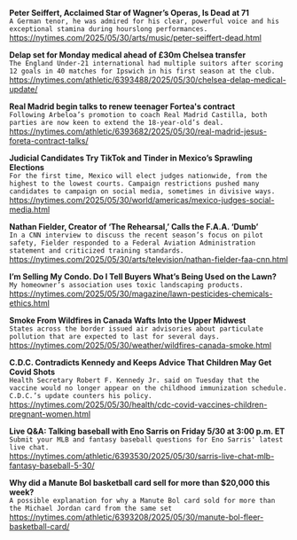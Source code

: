 **Peter Seiffert, Acclaimed Star of Wagner’s Operas, Is Dead at 71**\
`A German tenor, he was admired for his clear, powerful voice and his exceptional stamina during hourslong performances.`\
https://nytimes.com/2025/05/30/arts/music/peter-seiffert-dead.html

**Delap set for Monday medical ahead of £30m Chelsea transfer**\
`The England Under-21 international had multiple suitors after scoring 12 goals in 40 matches for Ipswich in his first season at the club.`\
https://nytimes.com/athletic/6393488/2025/05/30/chelsea-delap-medical-update/

**Real Madrid begin talks to renew teenager Fortea's contract**\
`Following Arbeloa’s promotion to coach Real Madrid Castilla, both parties are now keen to extend the 18-year-old’s deal. `\
https://nytimes.com/athletic/6393682/2025/05/30/real-madrid-jesus-foreta-contract-talks/

**Judicial Candidates Try TikTok and Tinder in Mexico’s Sprawling Elections**\
`For the first time, Mexico will elect judges nationwide, from the highest to the lowest courts. Campaign restrictions pushed many candidates to campaign on social media, sometimes in divisive ways.`\
https://nytimes.com/2025/05/30/world/americas/mexico-judges-social-media.html

**Nathan Fielder, Creator of ‘The Rehearsal,’ Calls the F.A.A. ‘Dumb’**\
`In a CNN interview to discuss the recent season’s focus on pilot safety, Fielder responded to a Federal Aviation Administration statement and criticized training standards.`\
https://nytimes.com/2025/05/30/arts/television/nathan-fielder-faa-cnn.html

**I’m Selling My Condo. Do I Tell Buyers What’s Being Used on the Lawn?**\
`My homeowner’s association uses toxic landscaping products.`\
https://nytimes.com/2025/05/30/magazine/lawn-pesticides-chemicals-ethics.html

**Smoke From Wildfires in Canada Wafts Into the Upper Midwest**\
`States across the border issued air advisories about particulate pollution that are expected to last for several days.`\
https://nytimes.com/2025/05/30/weather/wildfires-canada-smoke.html

**C.D.C. Contradicts Kennedy and Keeps Advice That Children May Get Covid Shots**\
`Health Secretary Robert F. Kennedy Jr. said on Tuesday that the vaccine would no longer appear on the childhood immunization schedule. C.D.C.’s update counters his policy.`\
https://nytimes.com/2025/05/30/health/cdc-covid-vaccines-children-pregnant-women.html

**Live Q&A: Talking baseball with Eno Sarris on Friday 5/30 at 3:00 p.m. ET**\
`Submit your MLB and fantasy baseball questions for Eno Sarris' latest live chat.`\
https://nytimes.com/athletic/6393530/2025/05/30/sarris-live-chat-mlb-fantasy-baseball-5-30/

**Why did a Manute Bol basketball card sell for more than $20,000 this week?**\
`A possible explanation for why a Manute Bol card sold for more than the Michael Jordan card from the same set`\
https://nytimes.com/athletic/6393208/2025/05/30/manute-bol-fleer-basketball-card/

